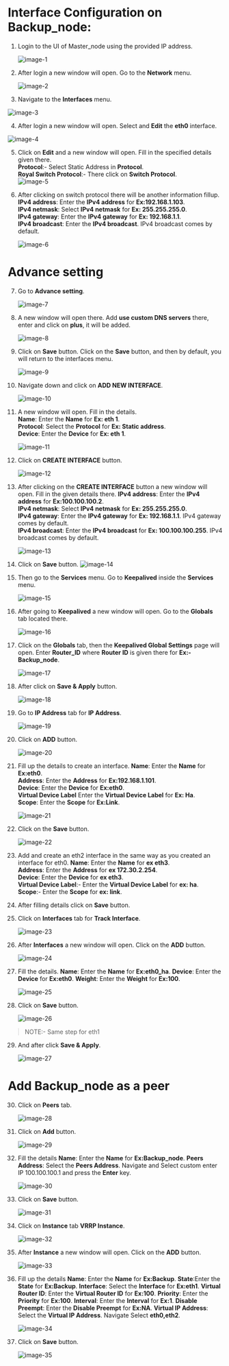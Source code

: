 # Interface Configuration on Backup_node:

1.	Login to the UI of Master_node using the provided IP address.                                                                                                          

  	![image-1](https://github.com/Nancypatel1103/ComplianceClient/assets/153616269/dea0fb31-1c67-494c-969d-e13deb067786)               

2. After login a new window will open. Go to the **Network** menu.                                                                                             

    ![image-2](https://github.com/Nancypatel1103/ComplianceClient/assets/153616269/fac55ed4-4994-4085-97e6-e3c066b33d9b)

3.	Navigate to the **Interfaces** menu.                                                                                                                                               

   ![image-3](https://github.com/Nancypatel1103/ComplianceClient/assets/153616269/5dc59558-8977-43f0-ba86-44bb8eae501f)
            

4.	After login a new window will open. Select and **Edit** the **eth0** interface.                                                                                     

   ![image-4](https://github.com/Nancypatel1103/ComplianceClient/assets/153616269/1003ded5-5d5b-4817-9da9-12f0e5b9b165)           

5. Click on **Edit** and a new window will open. Fill in the specified details given there.                                                                                                   
   **Protocol**:- Select Static Address in **Protocol**.                                                                                                                                  
   **Royal Switch Protocol**:- There click on **Switch Protocol**.                                                                                                                         
   ![image-5](https://github.com/Nancypatel1103/ComplianceClient/assets/153616269/ca057636-4c49-4c92-8634-bfdae5b017f6)

6. After clicking on switch protocol there will be another information fillup.                                                                        
   **IPv4 address**: Enter the **IPv4 address** for **Ex:192.168.1.103**.                                                                          
   **IPv4 netmask**: Select **IPv4 netmask** for **Ex: 255.255.255.0**.                                                                                                          
   **IPv4 gateway**: Enter the **IPv4 gateway** for **Ex: 192.168.1.1**.                                                                                                                  
   **IPv4 broadcast**: Enter the **IPv4 broadcast**. IPv4 broadcast comes by default.                                                                  

   ![image-6](https://github.com/Nancypatel1103/ComplianceClient/assets/153616269/3eb1db0a-8e62-4815-8765-acbcc503f1f0)


# Advance setting

7. Go to **Advance setting**.                                                                                         

   ![image-7](https://github.com/Nancypatel1103/ComplianceClient/assets/153616269/dc943312-b04d-414b-9d0a-c5f64822dc14)


8. A new window will open there. Add **use custom DNS servers** there, enter and click on **plus**, it will be added.              

   ![image-8](https://github.com/Nancypatel1103/ComplianceClient/assets/153616269/3905481e-7523-4714-b46e-f48764856461)

9. Click on **Save** button. Click on the **Save** button, and then by default, you will return to the interfaces menu.                 

   ![image-9](https://github.com/Nancypatel1103/ComplianceClient/assets/153616269/ff83b9be-8412-4578-b5ec-4d7f46336df3)


10. Navigate down and click on **ADD NEW INTERFACE**.                       

    ![image-10](https://github.com/Nancypatel1103/ComplianceClient/assets/153616269/b5760781-9e42-42ca-a370-5bc9114dd2e7)

11. A new window will open. Fill in the details.                                                                                           
    **Name**: Enter the **Name** for **Ex: eth 1**.                                                                                                               
    **Protocol**: Select the **Protocol** for **Ex: Static address**.                                                                                                           
    **Device**: Enter the **Device** for **Ex: eth 1**.                                                                                                                                    
     
    ![image-11](https://github.com/Nancypatel1103/ComplianceClient/assets/153616269/1862d245-2201-4a03-add9-508bb22a09d4)

12. Click on **CREATE INTERFACE** button.                                                                                                                                              

    ![image-12](https://github.com/Nancypatel1103/ComplianceClient/assets/153616269/6b82329e-0571-4ac7-8c11-9727a5c6926c)

13. After clicking on the **CREATE INTERFACE** button a new window will open. Fill in the given details there.
   **IPv4 address**: Enter the **IPv4 address** for **Ex:100.100.100.2**.                                                                                                                 
   **IPv4 netmask**: Select **IPv4 netmask** for **Ex: 255.255.255.0**.                                                                                                                   
   **IPv4 gateway**: Enter the **IPv4 gateway** for **Ex: 192.168.1.1**. IPv4 gateway comes by default.                                                                                   
   **IPv4 broadcast**: Enter the **IPv4 broadcast** for **Ex: 100.100.100.255**. IPv4 broadcast comes by default.            

    ![image-13](https://github.com/Nancypatel1103/ComplianceClient/assets/153616269/cf613d8c-20b9-458c-87c9-e530d52c7dd9)

14. Click on **Save** button.
    ![image-14](https://github.com/Nancypatel1103/ComplianceClient/assets/153616269/b6c3c0f1-5d40-44c2-a49e-054ab7e0d7a0)

15. Then go to the **Services** menu. Go to **Keepalived** inside the **Services** menu.

     ![image-15](https://github.com/Nancypatel1103/ComplianceClient/assets/153616269/0206a5b1-5d10-4925-b2d4-fb16f755aa58)

16. After going to **Keepalived** a new window will open. Go to the **Globals** tab located there.

    ![image-16](https://github.com/Nancypatel1103/ComplianceClient/assets/153616269/4b46c432-14d7-4ecd-8f4a-5ec96fa61c93)

17. Click on the **Globals** tab, then the **Keepalived Global Settings** page will open. Enter **Router_ID** where **Router ID** is given there for **Ex:- Backup_node**.

    ![image-17](https://github.com/Nancypatel1103/ComplianceClient/assets/153616269/285c390b-a5e3-4602-b2eb-1a3336cadfca)

18. After click on **Save & Apply** button.                

    ![image-18](https://github.com/Nancypatel1103/ComplianceClient/assets/153616269/d9731808-9633-4b9c-8bec-db8223cbad8b)

19. Go to **IP Address** tab for **IP Address**.

    ![image-19](https://github.com/Nancypatel1103/ComplianceClient/assets/153616269/a6090b72-5ff6-43a1-9421-f87706198baa)

20. Click on **ADD** button.

    ![image-20](https://github.com/Nancypatel1103/ComplianceClient/assets/153616269/c95af12a-f479-4202-9a60-3b964bdbf28e)

21. Fill up the details to create an interface.
    **Name**: Enter the **Name** for **Ex:eth0**.                                                                             
    **Address**: Enter the **Address** for **Ex:192.168.1.101**.                                                            
    **Device**: Enter the **Device** for **Ex:eth0**.                                                                           
    **Virtual Device Label** Enter the **Virtual Device Label** for **Ex: Ha**.                                   
    **Scope**: Enter the **Scope** for **Ex:Link**.                                                   

    ![image-21](https://github.com/Nancypatel1103/ComplianceClient/assets/153616269/601c3a94-58e9-41c0-b19d-47166855f9c5)

22. Click on the **Save** button.     

     ![image-22](https://github.com/Nancypatel1103/ComplianceClient/assets/153616269/40bbad2f-1c6c-49ad-b7f2-4f65f409f111)


23. Add and create an eth2 interface in the same way as you created an interface for eth0.
   **Name**: Enter the **Name** for **ex eth3**.                                                                         
   **Address**: Enter the **Address** for **ex 172.30.2.254**.                                                                       
   **Device**: Enter the **Device** for **ex eth3**.                                                                          
   **Virtual Device Label**:- Enter the **Virtual Device Label** for **ex: ha**.                                                    
   **Scope**:- Enter the **Scope** for **ex: link**.                                                                                    
24. After filling details click on **Save** button.                                                   
25. Click on **Interfaces** tab for **Track Interface**.                                                                        

     ![image-23](https://github.com/Nancypatel1103/ComplianceClient/assets/153616269/0ff6821f-f16c-4226-a48d-b69980233658)


26. After **Interfaces** a new window will open. Click on the **ADD** button.

    ![image-24](https://github.com/Nancypatel1103/ComplianceClient/assets/153616269/95c1ede1-bf70-404e-a5bf-0e96b6985531)

27. Fill the details.
    **Name**: Enter the **Name** for **Ex:eth0_ha**.
    **Device**: Enter the **Device** for **Ex:eth0**.
    **Weight**: Enter the **Weight** for **Ex:100**.

    ![image-25](https://github.com/Nancypatel1103/ComplianceClient/assets/153616269/535b5909-ce70-47c1-afb5-457375f17af5)

28. Click on **Save** button.

    ![image-26](https://github.com/Nancypatel1103/ComplianceClient/assets/153616269/fd058b7d-9788-4430-a0c3-56eef4639975)

> NOTE:- Same step for eth1

29. And after click **Save & Apply**.

    ![image-27](https://github.com/Nancypatel1103/ComplianceClient/assets/153616269/479abd3f-6a8f-4433-83a3-283121d933e4)

# Add Backup_node as a peer

30. Click on **Peers** tab.

    ![image-28](https://github.com/Nancypatel1103/ComplianceClient/assets/153616269/a16dc2b3-d709-48c4-9c03-7c0507e70fe2)

31. Click on **Add** button.

    ![image-29](https://github.com/Nancypatel1103/ComplianceClient/assets/153616269/c1b614e0-1b97-4fec-9678-697fc1b5c48c)

32. Fill the details
    **Name**: Enter the **Name** for **Ex:Backup_node**.
    **Peers Address**: Select the **Peers Address**. Navigate and Select custom enter IP 100.100.100.1 and press the **Enter** key.

    ![image-30](https://github.com/Nancypatel1103/ComplianceClient/assets/153616269/42440dd7-533e-4c1c-9c04-21ffde57cfaa)

33. Click on **Save** button.

    ![image-31](https://github.com/Nancypatel1103/ComplianceClient/assets/153616269/b5a2f602-8c67-4d3c-a785-8beea2486ffd)

34. Click on **Instance** tab **VRRP Instance**.

    ![image-32](https://github.com/Nancypatel1103/ComplianceClient/assets/153616269/5e7c4445-4ef4-4f57-8849-6d1c4bb4ab4f)

35. After **Instance** a new window will open. Click on the **ADD** button.

    ![image-33](https://github.com/Nancypatel1103/ComplianceClient/assets/153616269/89b068b8-7fe4-4599-bb79-cabb0917d1ad)

36. Fill up the details
    **Name**: Enter the **Name** for **Ex:Backup**.
    **State**:Enter the **State** for **Ex:Backup**.
    **Interface**: Select the **Interface** for **Ex:eth1**.
    **Virtual Router ID**: Enter the **Virtual Router ID** for **Ex:100**.
    **Priority**: Enter the **Priority** for **Ex:100**.
    **Interval**: Enter the **Interval** for **Ex:1**.
    **Disable Preempt**: Enter the **Disable Preempt** for **Ex:NA**.
    **Virtual IP Address**: Select the **Virtual IP Address**. Navigate Select **eth0,eth2**.

    ![image-34](https://github.com/Nancypatel1103/ComplianceClient/assets/153616269/c082e605-9218-4127-b223-6b2abc14828a)              

37. Click on **Save** button.

    ![image-35](https://github.com/Nancypatel1103/ComplianceClient/assets/153616269/07976a49-be73-474e-b78c-7db7833bf6db)                                

    

    


    

    
